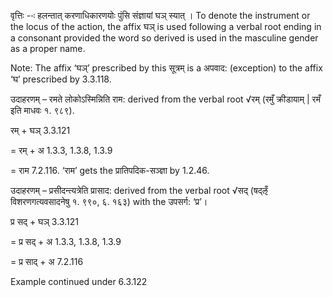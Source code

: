 




वृत्तिः --ः हलन्तात् करणाधिकारणयोः पुंसि संज्ञायां घञ् स्यात् । To denote the instrument or the locus of the action, the affix घञ् is used following a verbal root ending in a consonant provided the word so derived is used in the masculine gender as a proper name.

Note: The affix ‘घञ्’ prescribed by this सूत्रम् is a अपवाद: (exception) to the affix ‘घ’ prescribed by 3.3.118.


उदाहरणम् – रमते लोकोऽस्मिन्निति राम: derived from the verbal root √रम् (रमुँ क्रीडायाम् | रमँ इति माधवः १. ९८९).


रम् + घञ् 3.3.121

= रम् + अ 1.3.3, 1.3.8, 1.3.9

= राम 7.2.116. ‘राम’ gets the प्रातिपदिक-सञ्ज्ञा by 1.2.46.


उदाहरणम् – प्रसीदन्त्यत्रेति प्रासाद: derived from the verbal root √सद् (षद्ऌँ विशरणगत्यवसादनेषु १. ९९०, ६. १६३) with the उपसर्ग: ‘प्र’।


प्र सद् + घञ् 3.3.121

= प्र सद् + अ 1.3.3, 1.3.8, 1.3.9

= प्र साद् + अ 7.2.116


Example continued under 6.3.122

